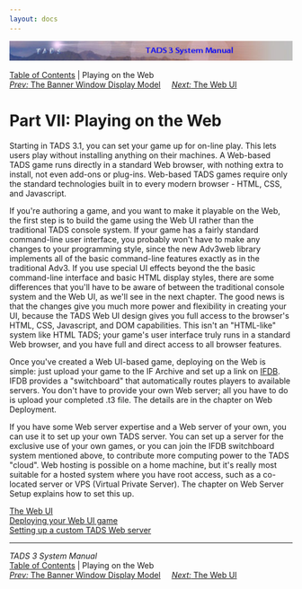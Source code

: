 ```yaml
---
layout: docs
---
```



<img src="topbar.jpg" data-border="0" />





<a href="toc.html" class="nav">Table of Contents</a> \| Playing on the
Web  
<span class="navnp"><a href="banners.html" class="nav"><em>Prev:</em> The Banner Window
Display Model</a>    
<a href="webui.html" class="nav"><em>Next:</em> The Web UI</a>    
</span>





# Part VII: Playing on the Web

Starting in TADS 3.1, you can set your game up for on-line play. This
lets users play without installing anything on their machines. A
Web-based TADS game runs directly in a standard Web browser, with
nothing extra to install, not even add-ons or plug-ins. Web-based TADS
games require only the standard technologies built in to every modern
browser - HTML, CSS, and Javascript.

If you're authoring a game, and you want to make it playable on the Web,
the first step is to build the game using the Web UI rather than the
traditional TADS console system. If your game has a fairly standard
command-line user interface, you probably won't have to make any changes
to your programming style, since the new Adv3web library implements all
of the basic command-line features exactly as in the traditional Adv3.
If you use special UI effects beyond the the basic command-line
interface and basic HTML display styles, there are some differences that
you'll have to be aware of between the traditional console system and
the Web UI, as we'll see in the next chapter. The good news is that the
changes give you much more power and flexibility in creating your UI,
because the TADS Web UI design gives you full access to the browser's
HTML, CSS, Javascript, and DOM capabilities. This isn't an "HTML-like"
system like HTML TADS; your game's user interface truly runs in a
standard Web browser, and you have full and direct access to all browser
features.

Once you've created a Web UI-based game, deploying on the Web is simple:
just upload your game to the IF Archive and set up a link on
[IFDB](http://ifdb.tads.org). IFDB provides a "switchboard" that
automatically routes players to available servers. You don't have to
provide your own Web server; all you have to do is upload your completed
.t3 file. The details are in the chapter on Web Deployment.

If you have some Web server expertise and a Web server of your own, you
can use it to set up your own TADS server. You can set up a server for
the exclusive use of your own games, or you can join the IFDB
switchboard system mentioned above, to contribute more computing power
to the TADS "cloud". Web hosting is possible on a home machine, but it's
really most suitable for a hosted system where you have root access,
such as a co-located server or VPS (Virtual Private Server). The chapter
on Web Server Setup explains how to set this up.



[The Web UI](webui.html)  
[Deploying your Web UI game](webdeploy.html)  
[Setting up a custom TADS Web server](webhost.html)  





------------------------------------------------------------------------



*TADS 3 System Manual*  
<a href="toc.html" class="nav">Table of Contents</a> \| Playing on the
Web  
<span class="navnp"><a href="banners.html" class="nav"><em>Prev:</em> The Banner Window
Display Model</a>    
<a href="webui.html" class="nav"><em>Next:</em> The Web UI</a>    
</span>


